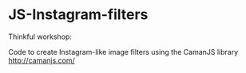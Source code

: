 # JS-Instagram-filters

Thinkful workshop:

Code to create Instagram-like image filters using the CamanJS library
http://camanjs.com/
